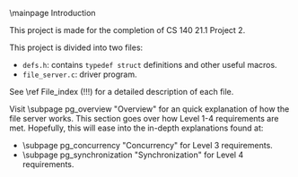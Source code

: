 \mainpage Introduction

This project is made for the completion of CS 140 21.1 Project 2.

This project is divided into two files:
 - `defs.h`: contains `typedef struct` definitions and other useful macros.
 - `file_server.c`: driver program.

See \ref File_index (!!!) for a detailed description of each file.

 Visit \subpage pg_overview "Overview" for an quick explanation of how the file server works. This section goes over how Level 1-4 requirements are met. Hopefully, this will ease into the in-depth explanations found at:
  - \subpage pg_concurrency "Concurrency" for Level 3 requirements.
  - \subpage pg_synchronization "Synchronization" for Level 4 requirements.
